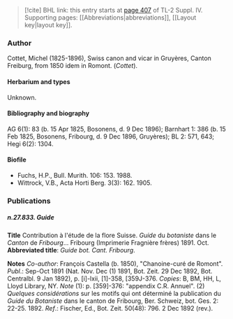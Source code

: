 > [!cite] BHL link: this entry starts at [page 407](https://www.biodiversitylibrary.org/item/103860#page/417/mode/1up) of TL-2 Suppl. IV.
> Supporting pages: [[Abbreviations|abbreviations]], [[Layout key|layout key]].

### Author

Cottet, Michel (1825-1896), Swiss canon and vicar in Gruyères, Canton Freiburg, from 1850 idem in Romont. (*Cottet*).

#### Herbarium and types

Unknown.

#### Bibliography and biography

AG 6(1): 83 (b. 15 Apr 1825, Bosonens, d. 9 Dec 1896); Barnhart 1: 386 (b. 15 Feb 1825, Bosonens, Fribourg, d. 9 Dec 1896, Gruyères); BL 2: 571, 643; Hegi 6(2): 1304.

#### Biofile

- Fuchs, H.P., Bull. Murith. 106: 153. 1988.
- Wittrock, V.B., Acta Horti Berg. 3(3): 162. 1905.

### Publications

##### n.27.833. Guide

**Title**
Contribution à l'étude de la flore Suisse. *Guide* du *botaniste* dans le *Canton* de *Fribourg*... Fribourg (Imprimerie Fragnière frères) 1891. Oct.
**Abbreviated title**: *Guide bot. Cant. Fribourg*.

**Notes**
*Co-author*: François Castella (b. 1850), "Chanoine-curé de Romont".
*Publ*.: Sep-Oct 1891 (Nat. Nov. Dec (1) 1891, Bot. Zeit. 29 Dec 1892, Bot. Centralbl. 9 Jan 1892), p. \[i\]-lxii, \[1\]-358, \[359J-376. *Copies*: B, BM, HH, L, Lloyd Library, NY.
*Note* (1): p. \[359\]-376: "appendix C.R. Annuel".
(2) *Quelques considérations* sur les motifs qui ont déterminé la publication du *Guide du* *Botaniste* dans le canton de Fribourg, Ber. Schweiz, bot. Ges. 2: 22-25. 1892.
*Ref*.: Fischer, Ed., Bot. Zeit. 50(48): 796. 2 Dec 1892 (rev.).

